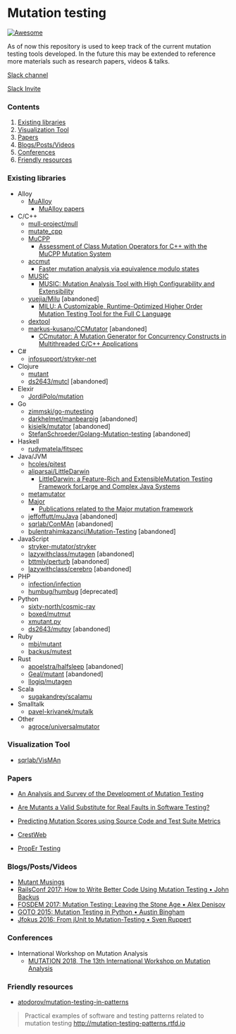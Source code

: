 # Mutation testing

[![Awesome](https://awesome.re/badge-flat.svg)](https://awesome.re)

As of now this repository is used to keep track of the current mutation testing tools developed. In the future this may be extended to reference more materials such as research papers, videos & talks.

[Slack channel](https://mutation-testing.slack.com/)

[Slack Invite](https://mutation-testing-slack.herokuapp.com/)

### Contents

1. [Existing libraries](#existing-libraries)
1. [Visualization Tool](#visualization-tool)
1. [Papers](#papers)
1. [Blogs/Posts/Videos](#blogspostsvideos)
1. [Conferences](#conferences)
1. [Friendly resources](#friendly-resources)


### Existing libraries

* Alloy
  * [MuAlloy](https://github.com/kaiyuanw/MuAlloy)
    * [MuAlloy papers](https://github.com/kaiyuanw/MuAlloy#publications)
* C/C++
  * [mull-project/mull](https://github.com/mull-project/mull)
  * [mutate_cpp](https://github.com/nlohmann/mutate_cpp)
  * [MuCPP](https://neptuno.uca.es/redmine/projects/mucpp-mutation-tool/wiki)
    * [Assessment of Class Mutation Operators for C++ with the MuCPP Mutation System](https://pdfs.semanticscholar.org/05d5/2ba68ed4ba8505cc92e4f27ad68c1b944842.pdf)
  * [accmut](https://github.com/wangbo15/accmut)
    * [Faster mutation analysis via equivalence modulo states](http://sei.pku.edu.cn/%7Exiongyf04/papers/ISSTA17.pdf)
  * [MUSIC](https://github.com/swtv-kaist/MUSIC)
    * [MUSIC: Mutation Analysis Tool with High Configurability and Extensibility](http://swtv.kaist.ac.kr/publications/music-mutation18.pdf)
  * [yuejia/Milu](https://github.com/yuejia/Milu) [abandoned]
    * [MILU: A Customizable, Runtime-Optimized Higher Order Mutation Testing Tool for the Full C Language](https://www.researchgate.net/publication/228609925_MILU_A_Customizable_Runtime-Optimized_Higher_Order_Mutation_Testing_Tool_for_the_Full_C_Language)
  * [dextool](https://github.com/joakim-brannstrom/dextool)
  * [markus-kusano/CCMutator](https://github.com/markus-kusano/CCMutator) [abandoned]
    * [CCmutator: A Mutation Generator for Concurrency Constructs in Multithreaded C/C++ Applications](http://www-bcf.usc.edu/~wang626/pubDOC/Kusano13CCmutator.pdf)
* C#
  * [infosupport/stryker-net](https://github.com/infosupport/stryker-net)
* Clojure
  * [mutant](https://github.com/jstepien/mutant)
  * [ds2643/mutcl](https://github.com/ds2643/mutcl) [abandoned]
* Elexir
  * [JordiPolo/mutation](https://github.com/JordiPolo/mutation)
* Go
  * [zimmski/go-mutesting](https://github.com/zimmski/go-mutesting)
  * [darkhelmet/manbearpig](https://github.com/darkhelmet/manbearpig) [abandoned]
  * [kisielk/mutator](https://github.com/kisielk/mutator) [abandoned]
  * [StefanSchroeder/Golang-Mutation-testing](https://github.com/StefanSchroeder/Golang-Mutation-testing) [abandoned]
* Haskell
  * [rudymatela/fitspec](https://github.com/rudymatela/fitspec)
* Java/JVM
  * [hcoles/pitest](https://github.com/hcoles/pitest)
  * [aliparsai/LittleDarwin](https://github.com/aliparsai/LittleDarwin)
    * [LittleDarwin: a Feature-Rich and ExtensibleMutation Testing Framework forLarge and Complex Java Systems](https://www.researchgate.net/publication/318223563_LittleDarwin_a_Feature-Rich_and_Extensible_Mutation_Testing_Framework_for_Large_and_Complex_Java_Systems)
  * [metamutator](https://github.com/SpoonLabs/metamutator)
  * [Major](http://mutation-testing.org)
    * [Publications related to the Major mutation framework](http://mutation-testing.org/publ/)
  * [jeffoffutt/muJava](https://github.com/jeffoffutt/muJava) [abandoned]
  * [sqrlab/ConMAn](https://github.com/sqrlab/ConMAn) [abandoned]
  * [bulentrahimkazanci/Mutation-Testing](https://github.com/bulentrahimkazanci/Mutation-Testing) [abandoned]
* JavaScript
  * [stryker-mutator/stryker](https://github.com/stryker-mutator/stryker)
  * [lazywithclass/mutagen](https://github.com/lazywithclass/mutagen) [abandoned]
  * [bttmly/perturb](https://github.com/bttmly/perturb) [abandoned]
  * [lazywithclass/cerebro](https://github.com/lazywithclass/cerebro) [abandoned]
* PHP
  * [infection/infection](https://github.com/infection)
  * [humbug/humbug](https://github.com/humbug/humbug) [deprecated]
* Python
  * [sixty-north/cosmic-ray](https://github.com/sixty-north/cosmic-ray)
  * [boxed/mutmut](https://github.com/boxed/mutmut)
  * [xmutant.py](https://github.com/vrthra/xmutant.py)
  * [ds2643/mutpy](https://github.com/ds2643/mutpy) [abandoned]
* Ruby
  * [mbj/mutant](https://github.com/mbj/mutant)
  * [backus/mutest](https://github.com/backus/mutest)
* Rust
  * [apoelstra/halfsleep](https://github.com/apoelstra/halfsleep) [abandoned]
  * [Geal/mutant](https://github.com/Geal/mutant) [abandoned]
  * [llogiq/mutagen](https://github.com/llogiq/mutagen)
* Scala
  * [sugakandrey/scalamu](https://github.com/sugakandrey/scalamu)
* Smalltalk
  * [pavel-krivanek/mutalk](https://github.com/pavel-krivanek/mutalk) 
* Other
  * [agroce/universalmutator](https://github.com/agroce/universalmutator)

### Visualization Tool

* [sqrlab/VisMAn](https://github.com/sqrlab/VisMAn)


### Papers

* [An Analysis and Survey of the Development of Mutation Testing](http://www0.cs.ucl.ac.uk/staff/mharman/tse-mutation-survey.pdf)
* [Are Mutants a Valid Substitute for Real Faults in Software Testing?](https://homes.cs.washington.edu/~mernst/pubs/mutation-effectiveness-fse2014.pdf)
* [Predicting Mutation Scores using Source Code and Test Suite Metrics](https://github.com/kevinjalbert/master-thesis)
* [CrestWeb](http://crestweb.cs.ucl.ac.uk/resources/mutation_testing_repository)


* [PropEr Testing](http://propertesting.com/)

### Blogs/Posts/Videos

* [Mutant Musings](https://github.com/tjchambers/mutant-musings)
* [RailsConf 2017: How to Write Better Code Using Mutation Testing • John Backus](https://www.youtube.com/watch?v=uB7m9T7ymn8)
* [FOSDEM 2017: Mutation Testing: Leaving the Stone Age • 
Alex Denisov
](https://www.youtube.com/watch?v=YEgiyiICkpQ)
* [GOTO 2015: Mutation Testing in Python • Austin Bingham](https://www.youtube.com/watch?v=jwB3Nn4hR1o)
* [Jfokus 2016: From jUnit to Mutation-Testing • Sven Ruppert](https://www.youtube.com/watch?v=9yG1c9Crnbk)


### Conferences

- International Workshop on Mutation Analysis
  - [MUTATION 2018, The 13th International Workshop on Mutation Analysis](https://mutation-workshop.github.io)

### Friendly resources

- [atodorov/mutation-testing-in-patterns](https://github.com/atodorov/mutation-testing-in-patterns)

> Practical examples of software and testing patterns related to mutation testing http://mutation-testing-patterns.rtfd.io
